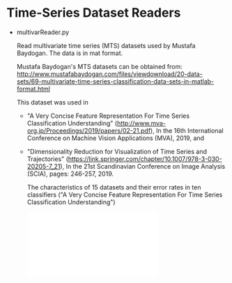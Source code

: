 # Time-Series Dataset Readers

* multivarReader.py

  Read multivariate time series (MTS) datasets used by Mustafa Baydogan. The data is in mat format.
  
  Mustafa Baydogan's MTS datasets can be obtained from:
  http://www.mustafabaydogan.com/files/viewdownload/20-data-sets/69-multivariate-time-series-classification-data-sets-in-matlab-format.html

  This dataset was used in 
  * "A Very Concise Feature Representation For Time Series Classification Understanding" (http://www.mva-org.jp/Proceedings/2019/papers/02-21.pdf), In the 16th International Conference on Machine Vision Applications (MVA), 2019, and 
  
  * "Dimensionality Reduction for Visualization of Time Series and Trajectories" (https://link.springer.com/chapter/10.1007/978-3-030-20205-7_21), In the 21st Scandinavian Conference on Image Analysis (SCIA), pages: 246-257, 2019.
   

    The characteristics of 15 datasets and their error rates in ten classifiers ("A Very Concise Feature Representation For Time Series Classification Understanding")
    
    <object data="doc/dataset+results.pdf" type="application/pdf" width="700px" height="300px">
    <embed src="doc/dataset+results.pdf"></embed>
    </object>
